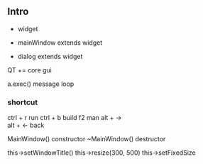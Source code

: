 ## Intro

- widget

- mainWindow    extends widget

- dialog        extends widget
  
QT += core gui

a.exec()        message loop

### shortcut

ctrl + r    run
ctrl + b    build
f2          man
alt + ->    
alt + <-    back

MainWindow()    constructor
~MainWindow()   destructor

this->setWindowTitle()
this->resize(300, 500)
this->setFixedSize

